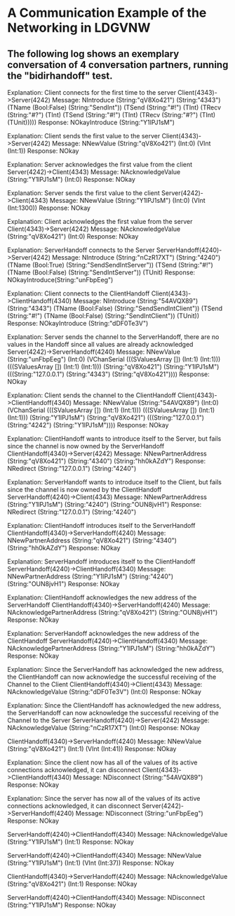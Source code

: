 # A Communication Example of the Networking in **LDGVNW**

## The following log shows an exemplary conversation of 4 conversation partners, running the "bidirhandoff" test.

Explanation: Client connects for the first time to the server
Client(4343)->Server(4242)
Message: NIntroduce (String:"qV8Xo421") (String:"4343") (TName (Bool:False) (String:"SendInt")) (TSend (String:"#!") (TInt) (TRecv (String:"#?") (TInt) (TSend (String:"#!") (TInt) (TRecv (String:"#?") (TInt) (TUnit)))))
Response: NOkayIntroduce (String:"Y1lPJ1sM")

Explanation: Client sends the first value to the server
Client(4343)->Server(4242)
Message: NNewValue (String:"qV8Xo421") (Int:0) (VInt (Int:1)) 
Response: NOkay

Explanation: Server acknowledges the first value from the client
Server(4242)->Client(4343)
Message: NAcknowledgeValue (String:"Y1lPJ1sM") (Int:0)
Response: NOkay

Explanation: Server sends the first value to the client
Server(4242)->Client(4343)
Message: NNewValue (String:"Y1lPJ1sM") (Int:0) (VInt (Int:1300)) 
Response: NOkay

Explanation: Client acknowledges the first value from the server
Client(4343)->Server(4242)
Message: NAcknowledgeValue (String:"qV8Xo421") (Int:0)
Response: NOkay

Explanation: ServerHandoff connects to the Server
ServerHandoff(4240)->Server(4242)
Message: NIntroduce (String:"nCzR17XT") (String:"4240") (TName (Bool:True) (String:"SendSendIntServer")) (TSend (String:"#!") (TName (Bool:False) (String:"SendIntServer")) (TUnit)
Response: NOkayIntroduce(String:"unFbpEeg")

Explanation: Client connects to the ClientHandoff
Client(4343)->ClientHandoff(4340)
Message: NIntroduce (String:"54AVQX89") (String:"4343") (TName (Bool:False) (String:"SendSendIntClient")) (TSend (String:"#!") (TName (Bool:False) (String:"SendIntClient")) (TUnit))
Response: NOkayIntroduce (String:"dDF0Te3V")

Explanation: Server sends the channel to the ServerHandoff, there are no values in the Handoff since all values are already acknowledged
Server(4242)->ServerHandoff(4240)
Message: NNewValue (String:"unFbpEeg") (Int:0) (VChanSerial (((SValuesArray []) (Int:1) (Int:1))) (((SValuesArray []) (Int:1) (Int:1))) (String:"qV8Xo421") (String:"Y1lPJ1sM") (((String:"127.0.0.1") (String:"4343") (String:"qV8Xo421"))))
Response: NOkay

Explanation: Client sends the channel to the ClientHandoff
Client(4343)->ClientHandoff(4340)
Message: NNewValue (String:"54AVQX89") (Int:0) (VChanSerial (((SValuesArray []) (Int:1) (Int:1))) (((SValuesArray []) (Int:1) (Int:1))) (String:"Y1lPJ1sM") (String:"qV8Xo421") (((String:"127.0.0.1") (String:"4242") (String:"Y1lPJ1sM")))) 
Response: NOkay

Explanation: ClientHandoff wants to introduce itself to the Server, but fails since the channel is now owned by the ServerHandoff
ClientHandoff(4340)->Server(4242)
Message: NNewPartnerAddress (String:"qV8Xo421") (String:"4340") (String:"hh0kAZdY")
Response: NRedirect (String:"127.0.0.1") (String:"4240")

Explanation: ServerHandoff wants to introduce itself to the Client, but fails since the channel is now owned by the ClientHandoff
ServerHandoff(4240)->Client(4343)
Message: NNewPartnerAddress (String:"Y1lPJ1sM") (String:"4240") (String:"OUN8jvH1") 
Response: NRedirect (String:"127.0.0.1") (String:"4240")

Explanation: ClientHandoff introduces itself to the ServerHandoff
ClientHandoff(4340)->ServerHandoff(4240)
Message: NNewPartnerAddress (String:"qV8Xo421") (String:"4340") (String:"hh0kAZdY")
Response: NOkay

Explanation: ServerHandoff introduces itself to the ClientHandoff
ServerHandoff(4240)->ClientHandoff(4340)
Message: NNewPartnerAddress (String:"Y1lPJ1sM") (String:"4240") (String:"OUN8jvH1") 
Response: NOkay

Explanation: ClientHandoff acknowledges the new address of the ServerHandoff
ClientHandoff(4340)->ServerHandoff(4240)
Message: NAcknowledgePartnerAddress (String:"qV8Xo421") (String:"OUN8jvH1")
Response: NOkay

Explanation: ServerHandoff acknowledges the new address of the ClientHandoff
ServerHandoff(4240)->ClientHandoff(4340)
Message: NAcknowledgePartnerAddress (String:"Y1lPJ1sM") (String:"hh0kAZdY")
Response: NOkay

Explanation: Since the ServerHandoff has acknowledged the new address, the ClientHandoff can now acknowledge the successful receiving of the Channel to the Client
ClientHandoff(4340)->Client(4343)
Message: NAcknowledgeValue (String:"dDF0Te3V") (Int:0)
Response: NOkay

Explanation: Since the ClientHandoff has acknowledged the new address, the ServerHandoff can now acknowledge the successful receiving of the Channel to the Server
ServerHandoff(4240)->Server(4242)
Message: NAcknowledgeValue (String:"nCzR17XT") (Int:0)
Response: NOkay


ClientHandoff(4340)->ServerHandoff(4240)
Message: NNewValue (String:"qV8Xo421") (Int:1) (VInt (Int:41))
Response: NOkay

Explanation: Since the client now has all of the values of its active connections acknowledged, it can disconnect
Client(4343)->ClientHandoff(4340)
Message: NDisconnect (String:"54AVQX89")
Response: NOkay

Explanation: Since the server has now all of the values of its active connections acknowledged, it can disconnect
Server(4242)->ServerHandoff(4240)
Message: NDisconnect (String:"unFbpEeg")
Response: NOkay

ServerHandoff(4240)->ClientHandoff(4340)
Message: NAcknowledgeValue (String:"Y1lPJ1sM") (Int:1)
Response: NOkay

ServerHandoff(4240)->ClientHandoff(4340)
Message: NNewValue (String:"Y1lPJ1sM") (Int:1) (VInt (Int:37))
Response: NOkay

ClientHandoff(4340)->ServerHandoff(4240)
Message: NAcknowledgeValue (String:"qV8Xo421") (Int:1)
Response: NOkay

ServerHandoff(4240)->ClientHandoff(4340)
Message: NDisconnect (String:"Y1lPJ1sM")
Response: NOkay